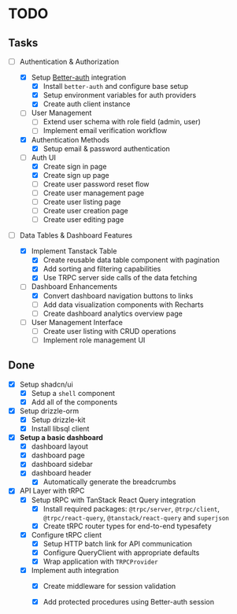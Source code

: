 # TODO

## Tasks

- [ ] Authentication & Authorization

  - [x] Setup [Better-auth](https://www.better-auth.com) integration
    - [x] Install `better-auth` and configure base setup
    - [x] Setup environment variables for auth providers
    - [x] Create auth client instance
  - [ ] User Management
    - [ ] Extend user schema with role field (admin, user)
    - [ ] Implement email verification workflow
  - [x] Authentication Methods
    - [x] Setup email & password authentication
  - [ ] Auth UI
    - [x] Create sign in page
    - [x] Create sign up page
    - [ ] Create user password reset flow
    - [ ] Create user management page
    - [ ] Create user listing page
    - [ ] Create user creation page
    - [ ] Create user editing page

- [ ] Data Tables & Dashboard Features
  - [x] Implement Tanstack Table
    - [x] Create reusable data table component with pagination
    - [x] Add sorting and filtering capabilities
    - [x] Use TRPC server side calls of the data fetching
  - [ ] Dashboard Enhancements
    - [x] Convert dashboard navigation buttons to links
    - [ ] Add data visualization components with Recharts
    - [ ] Create dashboard analytics overview page
  - [ ] User Management Interface
    - [ ] Create user listing with CRUD operations
    - [ ] Implement role management UI

## Done

- [x] Setup shadcn/ui
  - [x] Setup a `shell` component
  - [x] Add all of the components
- [x] Setup drizzle-orm
  - [x] Setup drizzle-kit
  - [x] Install libsql client
- [x] **Setup a basic dashboard**
  - [x] dashboard layout
  - [x] dashboard page
  - [x] dashboard sidebar
  - [x] dashboard header
    - [x] Automatically generate the breadcrumbs
- [x] API Layer with tRPC
  - [x] Setup tRPC with TanStack React Query integration
    - [x] Install required packages: `@trpc/server`, `@trpc/client`, `@trpc/react-query`, `@tanstack/react-query` and `superjson`
    - [x] Create tRPC router types for end-to-end typesafety
  - [x] Configure tRPC client
    - [x] Setup HTTP batch link for API communication
    - [x] Configure QueryClient with appropriate defaults
    - [x] Wrap application with `TRPCProvider`
  - [x] Implement auth integration
    - [x] Create middleware for session validation
    - [x] Add protected procedures using Better-auth session

